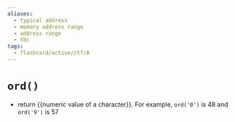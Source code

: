 ```yaml
---
aliases:
  - typical address
  - memory address range
  - address range
  - tbc 
tags:
  - flashcard/active/ctf/A
---
```


# `ord()`
- return {{numeric value of a character}}. For example, `ord('0')` is 48 and `ord('9')` is 57 <!--SR:!2025-01-08,3,250-->
